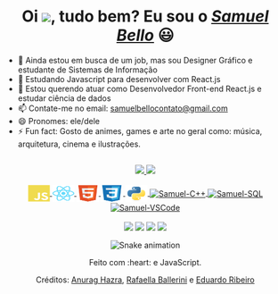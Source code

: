 <div>
  <h1 align="center">Oi <img src="https://raw.githubusercontent.com/kaueMarques/kaueMarques/master/hi.gif" height="30px">, tudo bem? Eu sou o <a href="https://www.linkedin.com/in/samuelbellosb/"><i>Samuel Bello</i></a> 😃️ </h1>
</div>

- 🔭 Ainda estou em busca de um job, mas sou Designer Gráfico e estudante de Sistemas de Informação
- 🌱 Estudando Javascript para desenvolver com React.js
- 🤔 Estou querendo atuar como Desenvolvedor Front-end React.js e estudar ciência de dados
- 📫 Contate-me no email: samuelbellocontato@gmail.com
- 😄 Pronomes: ele/dele
- ⚡ Fun fact: Gosto de animes, games e arte no geral como: música, arquitetura, cinema e ilustrações.

##

<div align="center">
  <a href="https://github.com/samuelbellosb">
  <img height="160em" src="https://github-readme-stats.vercel.app/api?username=samuelbellosb&show_icons=true&theme=github_dark&include_all_commits=true&count_private=true"/>
  <img height="160em" src="https://github-readme-stats.vercel.app/api/top-langs/?username=samuelbellosb&layout=compact&langs_count=7&theme=github_dark"/>
</div>

<div align="center"><br>
  <img align="center" alt="Samuel-Js" height="30" width="40" src="https://raw.githubusercontent.com/devicons/devicon/master/icons/javascript/javascript-plain.svg">
  <img align="center" alt="Samuel-React" height="30" width="40" src="https://raw.githubusercontent.com/devicons/devicon/master/icons/react/react-original.svg">
  <img align="center" alt="Samuel-HTML" height="30" width="40" src="https://raw.githubusercontent.com/devicons/devicon/master/icons/html5/html5-original.svg">
  <img align="center" alt="Samuel-CSS" height="30" width="40" src="https://raw.githubusercontent.com/devicons/devicon/master/icons/css3/css3-original.svg">
  <img align="center" alt="Samuel-Python" height="30" width="40" src="https://raw.githubusercontent.com/devicons/devicon/master/icons/python/python-original.svg">
  <img align="center" alt="Samuel-C++" height="30" width="40" src="https://cdn.jsdelivr.net/gh/devicons/devicon/icons/cplusplus/cplusplus-original.svg">
  <img align="center" alt="Samuel-SQL" height="30" width="40" src="https://cdn.jsdelivr.net/gh/devicons/devicon/icons/mysql/mysql-original-wordmark.svg">
  <img align="center" alt="Samuel-VSCode" height="30" width="40" src="https://cdn.jsdelivr.net/gh/devicons/devicon/icons/visualstudio/visualstudio-plain.svg">
</div> </br>

<div align="center">
  <a href="https://www.linkedin.com/in/samuelbellosb" target="_blank"><img src="https://img.shields.io/badge/-LinkedIn-%230077B5?style=for-the-badge&logo=linkedin&logoColor=white" target="_blank"></a> 
  <a href="https://instagram.com/sam.kalles" target="_blank"><img src="https://img.shields.io/badge/-Instagram-%23E4405F?style=for-the-badge&logo=instagram&logoColor=white" target="_blank"></a>
  <a href = "mailto:samuelbellocontato@gmail.com"><img src="https://img.shields.io/badge/-Gmail-%23333?style=for-the-badge&logo=gmail&logoColor=white" target="_blank"></a>
 	<a href="https://www.twitch.tv/srkalles" target="_blank"><img src="https://img.shields.io/badge/Twitch-9146FF?style=for-the-badge&logo=twitch&logoColor=white" target="_blank"></a>
 
![Snake animation](https://github.com/SamuelBelloSB/SamuelBelloSB/blob/output/github-contribution-grid-snake.svg)
</div>

<div align="center">
  <p>Feito com :heart: e JavaScript.</p>
  <p>Créditos: <a href="https://github.com/anuraghazra/github-readme-stats">Anurag Hazra</a>, <a href="https://github.com/rafaballerini">Rafaella Ballerini</a> e <a href ="https://github.com/duribeiro">Eduardo Ribeiro</a></p>
</div>
